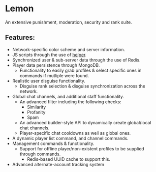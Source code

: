# Lemon
An extensive punishment, moderation, security and rank suite.

## Features:
- Network-specific color scheme and server information.
- JS scripts through the use of [helper](https://github.com/lucko/helper).
- Synchronized user & sub-server data through the use of Redis.
- Player data persistence through MongoDB.
  - Functionality to easily grab profiles & select specific ones in commands if mutliple were found.
- Realistic user disguise functionality.
  - Disguise rank selection & disguise synchronization across the network.
- Global chat channels, and additional staff functionality.
  - An advanced filter including the following checks:
    - Similarity
    - Profanity
    - Spam
  - An advanced builder-style API to dynamically create global/local chat channels.
  - Player-specific chat cooldowns as well as global ones.
- A dynamic player list command, and channel commands.
- Management commands & functionality.
  - Support for offline player/non-existent profiles to be supplied through commands.
    - Redis-based UUID cache to support this.
- Advanced alternate-account tracking system 
